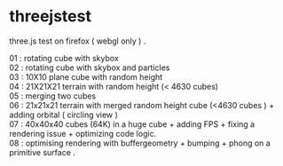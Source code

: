 threejstest
===========

three.js test on firefox ( webgl only ) . 

01 : rotating cube with skybox<br/>
02 : rotating cube with skybox and particles<br/>
03 : 10X10 plane cube with random height<br/>
04 : 21X21X21 terrain with random height (&lt; 4630 cubes)<br/>
05 : merging two cubes<br/>
06 : 21x21x21 terrain with merged random height cube (&lt;4630 cubes ) + adding orbital ( circling view )<br/>
07 : 40x40x40 cubes (64K) in a huge cube + adding FPS + fixing a rendering issue + optimizing code logic.<br/>
08 : optimising rendering with buffergeometry + bumping + phong  on a primitive surface .<br/>

